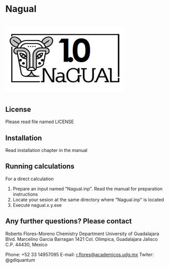 # Nagual

# <img src="https://github.com/felipelewyee/Nagual/blob/master/logoNGL.jpg">

## License

 Please read file named LICENSE

## Installation

 Read installation chapter in the manual

## Running calculations

 For a direct calculation

  1) Prepare an input named "Nagual.inp". Read the manual for 
     preparation instructions
  2) Locate your sesion at the same directory where "Nagual.inp" is located
  3) Execute nagual.x.y.exe

## Any further questions? Please contact

 Roberto Flores-Moreno
 Chemistry Department
 University of Guadalajara
 Blvd. Marcelino Garcia Barragan 1421
 Col. Olimpica, Guadalajara Jalisco
 C.P. 44430, Mexico

 Phone: +52 33 14957095
 E-mail: r.flores@academicos.udg.mx
 Twiter: @gdlquantum 
